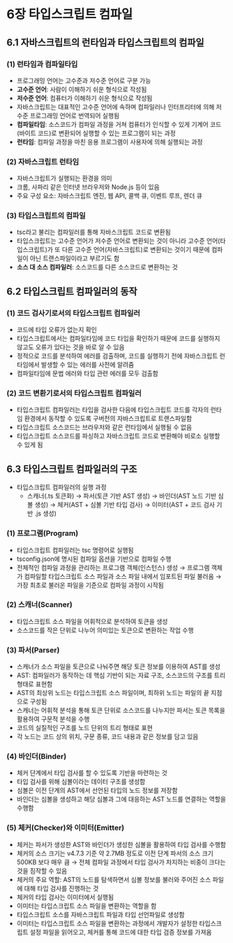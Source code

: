 # 6장 타입스크립트 컴파일

## 6.1 자바스크립트의 런타임과 타입스크립트의 컴파일

### (1) 런타임과 컴파일타입

- 프로그래밍 언어는 고수준과 저수준 언어로 구분 가능
- **고수준 언어**: 사람이 이해하기 쉬운 형식으로 작성됨
- **저수준 언어**: 컴퓨터가 이해하기 쉬운 형식으로 작성됨
- 자바스크립트는 대표적인 고수준 언어에 속하며 컴파일러나 인터프리터에 의해 저수준 프로그래밍 언어로 번역되어 실행됨
- **컴파일타임**: 소스코드가 컴파일 과정을 거쳐 컴퓨터가 인식할 수 있게 기계어 코드(바이트 코드)로 변환되어 실행할 수 있는 프로그램이 되는 과정
- **런타임**: 컴파일 과정을 마친 응용 프로그램이 사용자에 의해 실행되는 과정

### (2) 자바스크립트 런타임

- 자바스크립트가 실행되는 환경을 의미
- 크롬, 사파리 같은 인터넷 브라우저와 Node.js 등이 있음
- 주요 구성 요소: 자바스크립트 엔진, 웹 API, 콜백 큐, 이벤트 루프, 렌더 큐

### (3) 타입스크립트의 컴파일

- tsc라고 불리는 컴파일러를 통해 자바스크립트 코드로 변환됨
- 타입스크립트는 고수준 언어가 저수준 언어로 변환되는 것이 아니라 고수준 언어(타입스크립트)가 또 다른 고수준 언어(자바스크립트)로 변환되는 것이기 때문에 컴파일이 아닌 트랜스파일이라고 부르기도 함
- **소스 대 소스 컴파일러**: 소스코드를 다른 소스코드로 변환하는 것

## 6.2 타입스크립트 컴파일러의 동작

### (1) 코드 검사기로서의 타입스크립트 컴파일러

- 코드에 타입 오류가 없는지 확인
- 타입스크립트에서는 컴파일타임에 코드 타입을 확인하기 때문에 코드를 실행하지 않고도 오류가 있다는 것을 바로 알 수 있음
- 정적으로 코드를 분석하여 에러를 검출하며, 코드를 실행하기 전에 자바스크립트 런타임에서 발생할 수 있는 에러를 사전에 알려줌
- 컴파일타임에 문법 에러와 타입 관련 에러를 모두 검출함

### (2) 코드 변환기로서의 타입스크립트 컴파일러

- 타입스크립트 컴파일러는 타입을 검사한 다음에 타입스크립트 코드를 각자의 런타임 환경에서 동작할 수 있도록 구버전의 자바스크립트로 트랜스파일함
- 타입스크립트 소스코드는 브라우저와 같은 런타임에서 실행될 수 없음
- 타입스크립트 소스코드를 파싱하고 자바스크립트 코드로 변환해야 비로소 실행할 수 있게 됨

## 6.3 타입스크립트 컴파일러의 구조

- 타입스크립트 컴파일러의 실행 과정
  - 스캐너(.ts 토큰화) → 파서(토큰 기반 AST 생성) → 바인더(AST 노드 기반 심볼 생성) → 체커(AST + 심볼 기반 타입 검사) → 이미터(AST + 코드 검사 기반 .js 생성)

### (1) 프로그램(Program)

- 타입스크립트 컴파일러는 tsc 명령어로 실행됨
- tsconfig.json에 명시된 컴파일 옵션을 기반으로 컴파일 수행
- 전체적인 컴파일 과정을 관리하는 프로그램 객체(인스턴스) 생성 → 프로그램 객체가 컴파일할 타입스크립트 소스 파일과 소스 파일 내에서 임포트된 파일 불러옴 → 가장 최초로 불러온 파일을 기준으로 컴파일 과정이 시작됨

### (2) 스캐너(Scanner)

- 타입스크립트 소스 파일을 어휘적으로 분석하여 토큰을 생성
- 소스코드를 작은 단위로 나누어 의미있는 토큰으로 변환하는 작업 수행

### (3) 파서(Parser)

- 스캐너가 소스 파일을 토큰으로 나눠주면 해당 토큰 정보를 이용하여 AST를 생성
- AST: 컴파일러가 동작하는 데 핵심 기반이 되는 자료 구조, 소스코드의 구조를 트리 형태로 표현함
- AST의 최상위 노드는 타입스크립트 소스 파일이며, 최하위 노드는 파일의 끝 지점으로 구성됨
- 스캐너는 어휘적 분석을 통해 토큰 단위로 소스코드를 나누지만 파서는 토큰 목록을 활용하여 구문적 분석을 수행
- 코드의 실질적인 구조를 노드 단위의 트리 형태로 표현
- 각 노드는 코드 상의 위치, 구문 종류, 코드 내용과 같은 정보를 담고 있음

### (4) 바인더(Binder)

- 체커 단계에서 타입 검사를 할 수 있도록 기반을 마련하는 것
- 타입 검사를 위해 심볼이라는 데이터 구조를 생성함
- 심볼은 이전 단계의 AST에서 선언된 타입의 노드 정보를 저장함
- 바인더는 심볼을 생성하고 해당 심볼과 그에 대응하는 AST 노드를 연결하는 역할을 수행함

### (5) 체커(Checker)와 이미터(Emitter)

- 체커는 파서가 생성한 AST와 바인더가 생성한 심볼을 활용하여 타입 검사를 수행함
- 체커의 소스 크기는 v4.7.3 기준 약 2.7MB 정도로 이전 단계 파서의 소스 크기 500KB 보다 매우 큼 → 전체 컴파일 과정에서 타입 검사가 차지하는 비중이 크다는 것을 짐작할 수 있음
- 체커의 주요 역할: AST의 노드를 탐색하면서 심볼 정보를 불러와 주어진 소스 파일에 대해 타입 검사를 진행하는 것
- 체커의 타입 검사는 이미터에서 실행됨
- 이미터는 타입스크립트 소스 파일을 변환하는 역할을 함
- 타입스크립트 소스를 자바스크립트 파일과 타입 선언파일로 생성함
- 이미터는 타입스크립트 소스 파일을 변환하는 과정에서 개발자가 설정한 타입스크립트 설정 파일을 읽어오고, 체커를 통해 코드에 대한 타입 검증 정보를 가져옴
